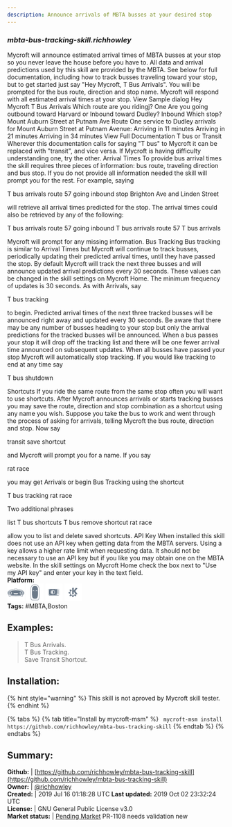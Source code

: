 ```yaml
---
description: Announce arrivals of MBTA busses at your desired stop
---
```


### _mbta-bus-tracking-skill.richhowley_  
Mycroft will announce estimated arrival times of MBTA busses  at your stop so you never leave the house before you have to.  All data and arrival predictions used by this skill are provided by the MBTA.
See below for full documentation, including how to track busses traveling toward your stop, but to get started just say "Hey Mycroft, T Bus Arrivals".  You will be prompted for the bus route, direction and stop name.  Mycroft will respond with all estimated arrival times at your stop.
View Sample dialog
Hey Mycroft T Bus Arrivals
Which route are you ridingj?
One
Are you going outbound toward Harvard or Inbound toward Dudley?
Inbound
Which stop?
Mount Auburn Street at Putnam Ave
Route One service to Dudley arrivals for Mount Auburn Street at Putnam Avenue:
Arriving in 11 minutes
Arriving in 21 minutes
Arriving in 34 minutes
View Full Documentation
T bus or Transit
Wherever this documentation calls for saying "T bus" to Mycroft it can be replaced with "transit", and vice versa.  If Mycroft is having difficulty understanding  one, try the other.
Arrival Times
To provide bus arrival times the skill requires three pieces of information:  bus route, traveling direction and bus stop.  If you do not provide all information needed the skill will prompt you for the rest.  For example, saying

T bus arrivals route 57 going inbound stop Brighton Ave and Linden Street

will retrieve all arrival times predicted for the stop.  The arrival times could also be retrieved by any of the following:

T bus arrivals route 57 going inbound
T bus arrivals route 57
T bus arrivals

Mycroft will prompt for any missing information.
Bus Tracking
Bus tracking is similar to Arrival Times but Mycroft will continue to track busses, periodically updating their predicted arrival times, until they have passed the stop.  By default Mycroft will track the next three busses and will announce updated arrival predictions every 30 seconds.  These values can be changed in the skill settings on Mycroft Home.  The minimum frequency of updates  is 30 seconds.
As with Arrivals, say

T bus tracking

to begin.  Predicted arrival times of the next three tracked busses will be announced right away and updated every 30 seconds.  Be aware that there may be any number of busses heading to your stop but only the arrival predictions for the tracked busses will be announced.
When a bus passes your stop it will drop off the tracking list and there will be one fewer arrival time announced on subsequent updates.  When all busses have passed your stop Mycroft will automatically stop tracking.  If you would like tracking to end at any time say

T bus shutdown

Shortcuts
If you ride the same route from the same stop often you will want to use shortcuts.  After Mycroft announces arrivals or starts tracking busses you may save the route, direction and stop combination as a shortcut using any name you wish.
Suppose you take the bus to work and went through the process of asking for arrivals, telling Mycroft the bus route, direction and stop.  Now say

transit save shortcut

and Mycroft will prompt you for a name.  If you say

rat race

you may get Arrivals or begin Bus Tracking using the shortcut

T bus tracking rat race

Two additional phrases

list T bus shortcuts
T bus remove shortcut rat race

allow you to list and delete saved shortcuts.
API Key
When installed this skill does not use an API key when getting data from the MBTA servers.  Using a key allows a higher rate limit when requesting data.  It should not be necessary to use an API key but if you like you may obtain one on the MBTA website. In the skill settings on Mycroft Home check the box next to "Use my API key" and enter your key in the text field.  
**Platform:**  
 ![Mark I](../.gitbook/assets/mark-1-icon.png)  ![Mark II](../.gitbook/assets/mark-2-icon.png)  ![Picroft](../.gitbook/assets/picroft-icon.png)  ![plasmoid](../.gitbook/assets/kde.png)   
**Tags:** \#MBTA,Boston   
## Examples:  
> T Bus Arrivals.  
> T Bus Tracking.  
> Save Transit Shortcut.  
  
## Installation:  
{% hint style="warning" %}
This skill is not aproved by Mycroft skill tester.
{% endhint %}
    
{% tabs %}
{% tab title="Install by mycroft-msm" %}
``` mycroft-msm install https://github.com/richhowley/mbta-bus-tracking-skill```
{% endtab %}
  {% endtabs %}
    
## Summary:  
**Github:** | [https://github.com/richhowley/mbta-bus-tracking-skill](https://github.com/richhowley/mbta-bus-tracking-skill)  
**Owner:** | [@richhowley](https://github.com/richhowley)  
**Created:** | 2019 Jul 16 01:18:28 UTC  **Last updated:** 2019 Oct 02 23:32:24 UTC  
**License:** | GNU General Public License v3.0  
**Market status:** | [Pending Market](https://market.mycroft.ai/skill/) PR-1108 needs validation new  
